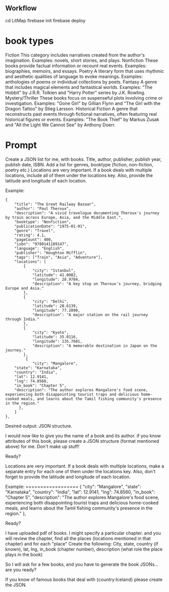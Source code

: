 ## Workflow

cd LitMap
firebase init
firebase deploy


# book types
Fiction
This category includes narratives created from the author's imagination. Examples: novels, short stories, and plays.
Nonfiction
These books provide factual information or recount real events. Examples: biographies, memoirs, and essays.
Poetry
A literary form that uses rhythmic and aesthetic qualities of language to evoke meanings. Examples: anthologies of poems or individual collections by poets.
Fantasy
A genre that includes magical elements and fantastical worlds. Examples: "The Hobbit" by J.R.R. Tolkien and "Harry Potter" series by J.K. Rowling.
Mystery/Thriller
These books focus on suspenseful plots involving crime or investigation. Examples: "Gone Girl" by Gillian Flynn and "The Girl with the Dragon Tattoo" by Stieg Larsson.
Historical Fiction
A genre that reconstructs past events through fictional narratives, often featuring real historical figures or events. Examples: "The Book Thief" by Markus Zusak and "All the Light We Cannot See" by Anthony Doerr.


# Prompt

Create a JSON list for me, with books.
Title, author, publisher, publish year, publish date, ISBN.
Add a list for genres, booktype (fiction, non-fiction, poetry etc.)
Locations are very important. If a book deals with multiple locations, include all of them under the locations key.
Also, provide the latitude and longitude of each location.

Example:

    {
        "title": "The Great Railway Bazaar",
        "author": "Paul Theroux",
        "description": "A vivid travelogue documenting Theroux's journey by train across Europe, Asia, and the Middle East.",
        "booktype": "Nonfiction",
        "publicationDate": "1975-01-01",
        "genre": "Travel",
        "rating": 4.1,
        "pageCount": 400,
        "isbn": "9780141189147",
        "language": "English",
        "publisher": "Houghton Mifflin",
        "tags": ["Train", "Asia", "Adventure"],
        "locations": [
            {
                "city": "Istanbul",
                "latitude": 41.0082,
                "longitude": 28.9784,
                "description": "A key stop on Theroux's journey, bridging Europe and Asia."
            },
            {
                "city": "Delhi",
                "latitude": 28.6139,
                "longitude": 77.2090,
                "description": "A major station on the rail journey through India."
            },
            {
                "city": "Kyoto",
                "latitude": 35.0116,
                "longitude": 135.7681,
                "description": "A memorable destination in Japan on the journey."
            },
             {
                "city": "Mangalore",
        "state": "Karnataka",
        "country": "India",
        "lat": 12.9141,
        "lng": 74.8560,
        "in_book": "Chapter 5",
        "description": "The author explores Mangalore's food scene, experiencing both disappointing tourist traps and delicious home-cooked meals, and learns about the Tamil fishing community's presence in the region."
          },
        ]
    },


Desired output: JSON structure.

I would now like to give you the name of a book and its author. if you know attributes of this book, please create a JSON structure (format mentioned above) for me. Don't make up stuff!

Ready?


Locations are very important. If a book deals with multiple locations, make a separate entry for each one of them under the locations key.
Also, don't forget to provide the latitude and longitude of each location.

Example: ==================
     {
        "city": "Mangalore",
        "state": "Karnataka",
        "country": "India",
        "lat": 12.9141,
        "lng": 74.8560,
        "in_book": "Chapter 5",
        "description": "The author explores Mangalore's food scene, experiencing both disappointing tourist traps and delicious home-cooked meals, and learns about the Tamil fishing community's presence in the region."
      },

Ready?




I have uploaded pdf of books.
I might specify a particular chapter. and you will review the chapter, find all the places (locations mentioned in that chapter) and for each "place"
Create the following: City, state, country (if known), lat, lng, in_book (chapter number), description (what role the place plays in the book)

So I will ask for a few books, and you have to generate the book JSONs... are you ready?


If you know of famous books that deal with {country:Iceland} please create the JSON.


